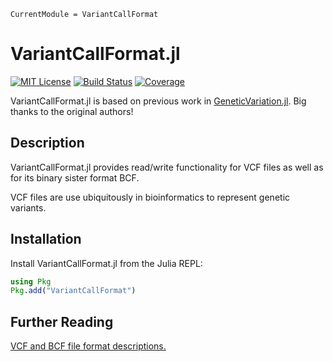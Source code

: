 ```@meta
CurrentModule = VariantCallFormat
```

# VariantCallFormat.jl

[![MIT License](https://img.shields.io/badge/license-MIT-green.svg?style=flat-square)](https://github.com/rasmushenningsson/VariantCallFormat.jl/blob/main/LICENSE)
[![Build Status](https://github.com/rasmushenningsson/VariantCallFormat.jl/workflows/CI/badge.svg)](https://github.com/rasmushenningsson/VariantCallFormat.jl/actions)
[![Coverage](https://codecov.io/gh/rasmushenningsson/VariantCallFormat.jl/branch/main/graph/badge.svg)](https://codecov.io/gh/rasmushenningsson/VariantCallFormat.jl)

VariantCallFormat.jl is based on previous work in [GeneticVariation.jl](https://github.com/BioJulia/GeneticVariation.jl).
Big thanks to the original authors!

## Description

VariantCallFormat.jl provides read/write functionality for VCF files as well as
for its binary sister format BCF.

VCF files are use ubiquitously in bioinformatics to represent genetic variants.


## Installation

Install VariantCallFormat.jl from the Julia REPL:

```julia
using Pkg
Pkg.add("VariantCallFormat")
```

## Further Reading
[VCF and BCF file format descriptions.](https://samtools.github.io/hts-specs/)

